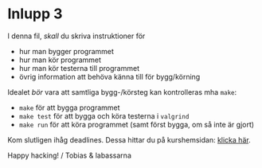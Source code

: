 # Inlupp 3

I denna fil, _skall_ du skriva instruktioner för
- hur man bygger programmet
- hur man kör programmet
- hur man kör testerna till programmet
- övrig information att behöva känna till för bygg/körning

Idealet _bör_ vara att samtliga bygg-/körsteg kan kontrolleras mha `make`:
- `make` för att bygga programmet
- `make test` för att bygga och köra testerna i `valgrind`
- `make run` för att köra programmet (samt först bygga, om så inte är gjort)

Kom slutligen ihåg deadlines. Dessa hittar du på kurshemsidan: [klicka
här](http://wrigstad.com/ioopm18/#org2090f8e).

Happy hacking!
/ Tobias & labassarna


